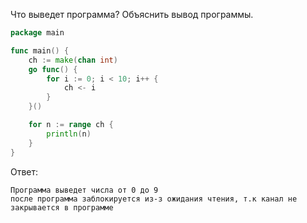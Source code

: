 Что выведет программа? Объяснить вывод программы.

```go
package main

func main() {
	ch := make(chan int)
	go func() {
		for i := 0; i < 10; i++ {
			ch <- i
		}
	}()

	for n := range ch {
		println(n)
	}
}
```

Ответ:
```
Программа выведет числа от 0 до 9
после программа заблокируется из-з ожидания чтения, т.к канал не закрывается в программе

```
